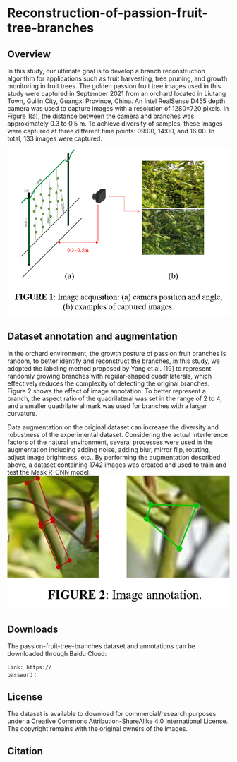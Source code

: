 # Reconstruction-of-passion-fruit-tree-branches
## Overview
In this study, our ultimate goal is to develop a branch reconstruction algorithm for applications such as fruit harvesting, tree pruning, and growth monitoring in fruit trees. The golden passion fruit tree images used in this study were captured in September 2021 from an orchard located in Liutang Town, Guilin City, Guangxi Province, China. An Intel RealSense D455 depth camera was used to capture images with a resolution of 1280×720 pixels. In Figure 1(a), the distance between the camera and branches was approximately 0.3 to 0.5 m. To achieve diversity of samples, these images were captured at three different time points: 09:00, 14:00, and 16:00. In total, 133 images were captured.

![fig1](/images/FIGURE1.png)


## Dataset annotation and augmentation
In the orchard environment, the growth posture of passion fruit branches is random, to better identify and reconstruct the branches, in this study, we adopted the labeling method proposed by Yang et al. [19] to represent randomly growing branches with regular-shaped quadrilaterals, which effectively reduces the complexity of detecting the original branches. Figure 2 shows the effect of image annotation. To better represent a branch, the aspect ratio of the quadrilateral was set in the range of 2 to 4, and a smaller quadrilateral mark was used for branches with a larger curvature.

Data augmentation on the original dataset can increase the diversity and robustness of the experimental dataset. Considering the actual interference factors of the natural environment, several processes were used in the augmentation including adding noise, adding blur, mirror flip, rotating, adjust image brightness, etc.. By performing the augmentation described above, a dataset containing 1742 images was created and used to train and test the Mask R-CNN model.
![fig2](/images/FIGURE2.png)

## Downloads
The passion-fruit-tree-branches dataset and annotations can be downloaded through Baidu Cloud:

    Link: https://  
    password：

## License
The dataset is available to download for commercial/research purposes under a Creative Commons Attribution-ShareAlike 4.0 International License. The copyright remains with the original owners of the images.


## Citation
    
